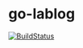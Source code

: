 go-lablog
=========

[![BuildStatus](https://travis-ci.org/AlexanderThaller/go-lablog.svg)](https://travis-ci.org/AlexanderThaller/go-lablog)
